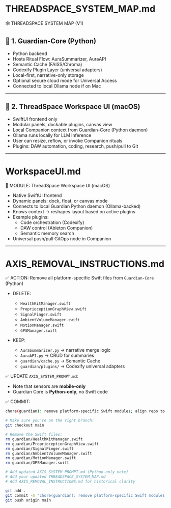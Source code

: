 # THREADSPACE_SYSTEM_MAP.md

🕸️ THREADSPACE SYSTEM MAP (V1)

## 🔹 1.  Guardian-Core (Python)

- Python backend
- Hosts Ritual Flow: AuraSummarizer, AuraAPI
- Semantic Cache (FAISS/Chroma)
- Codexify Plugin Layer (universal adapters)
- Local-first, narrative-only storage
- Optional secure cloud mode for Universal Access
- Connected to local Ollama node if on Mac

---


## 🔹 2. ThreadSpace Workspace UI (macOS)

- SwiftUI frontend only
- Modular panels, dockable plugins, canvas view
- Local Companion context from Guardian-Core (Python daemon)
- Ollama runs locally for LLM inference
- User can resize, reflow, or invoke Companion rituals
- Plugins: DAW automation, coding, research, push/pull to Git

---



# WorkspaceUI.md

📜 MODULE: ThreadSpace Workspace UI (macOS)

- Native SwiftUI frontend
- Dynamic panels: dock, float, or canvas mode
- Connects to local Guardian Python daemon (Ollama-backed)
- Knows context → reshapes layout based on active plugins
- Example plugins:
   - Code orchestration (Codexify)
   - DAW control (Ableton Companion)
   - Semantic memory search
- Universal push/pull GitOps node in Companion

---

# AXIS_REMOVAL_INSTRUCTIONS.md

✅ ACTION: Remove all platform-specific Swift files from `Guardian-Core` (Python)

- DELETE:
   - `HealthKitManager.swift`
   - `ProprioceptionGraphView.swift`
   - `SignalPinger.swift`
   - `AmbientVolumeManager.swift`
   - `MotionManager.swift`
   - `GPSManager.swift`

- KEEP:
   - `AuraSummarizer.py` → narrative merge logic
   - `AuraAPI.py` → CRUD for summaries
   - `guardian/cache.py` → Semantic Cache
   - `guardian/plugins/` → Codexify universal adapters

✅ UPDATE `AXIS_SYSTEM_PROMPT.md`:
   - Note that sensors are **mobile-only**
   - Guardian Core is **Python-only**, no Swift code

✅ COMMIT:
   ```bash
   chore(guardian): remove platform-specific Swift modules; align repo to Python-only

# Make sure you’re on the right branch:
git checkout main

# Remove the Swift files:
rm guardian/HealthKitManager.swift
rm guardian/ProprioceptionGraphView.swift
rm guardian/SignalPinger.swift
rm guardian/AmbientVolumeManager.swift
rm guardian/MotionManager.swift
rm guardian/GPSManager.swift

# Add updated AXIS_SYSTEM_PROMPT.md (Python-only note)
# Add your updated THREADSPACE_SYSTEM_MAP.md
# Add AXIS_REMOVAL_INSTRUCTIONS.md for historical clarity

git add .
git commit -m "chore(guardian): remove platform-specific Swift modules; align repo to Python-only"
git push origin main

